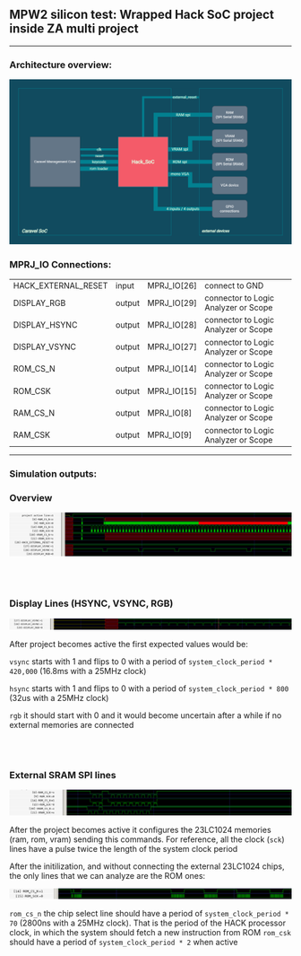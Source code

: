 
## **MPW2 silicon test: Wrapped Hack SoC project inside ZA multi project**
---
### **Architecture overview:**

![](docs/wrapped_hack_soc_design_overview.png)

### **MPRJ_IO Connections:**

| |  | |  |
|---|---|---|---|
|HACK_EXTERNAL_RESET|input|MPRJ_IO[26]|connect to GND|
|DISPLAY_RGB |output|MPRJ_IO[29]|connector to Logic Analyzer or Scope|
|DISPLAY_HSYNC |output|MPRJ_IO[28]|connector to Logic Analyzer or Scope|
|DISPLAY_VSYNC |output|MPRJ_IO[27]|connector to Logic Analyzer or Scope|
|ROM_CS_N |output|MPRJ_IO[14]|connector to Logic Analyzer or Scope|
|ROM_CSK |output|MPRJ_IO[15]|connector to Logic Analyzer or Scope|
|RAM_CS_N |output|MPRJ_IO[8]|connector to Logic Analyzer or Scope|
|RAM_CSK |output|MPRJ_IO[9]|connector to Logic Analyzer or Scope|

---
### **Simulation outputs:**


### Overview

![](docs/simulation_overview.png)

<br/>
<br/>


### Display Lines (HSYNC, VSYNC, RGB)

![](docs/simulation_DisplayLines.png)

After project becomes active the first expected values would be:

`vsync` starts with 1 and flips to 0 with a period of `system_clock_period * 420,000` (16.8ms with a 25MHz clock)

`hsync` starts with 1 and flips to 0 with a period of `system_clock_period * 800` (32us with a 25MHz clock)

`rgb` it should start with 0 and it would become uncertain after a while if no external memories are connected


<br/>
<br/>

### External SRAM SPI lines

![](docs/simulation_SRAM_SPI_Lines.png)

After the project becomes active it configures the 23LC1024 memories (ram, rom, vram) sending this commands.
For reference, all the clock (`sck`) lines have a pulse twice the length of the system clock period 

After the initilization, and without connecting the external 23LC1024 chips, the only lines that we can analyze are the ROM ones:

![](docs/simulation_ROM_Lines.png)

`rom_cs_n` the chip select line should have a period of `system_clock_period * 70` (2800ns with a 25MHz clock). That is the period of the HACK processor clock, in which the system should fetch a new instruction from ROM
`rom_csk` should have a period of `system_clock_period * 2` when active





